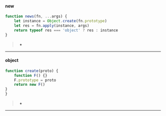 #### new
``` javascript
function news(fn, ...args) {
    let instance = Object.create(fn.prototype)
    let res = fn.apply(instance, args)
    return typeof res === 'object' ? res : instance
}
```
>* 
----
#### object
``` javascript
function create(proto) {
    function F() {}
    F.prototype = proto
    return new F()
}
}
```
>* 
----
